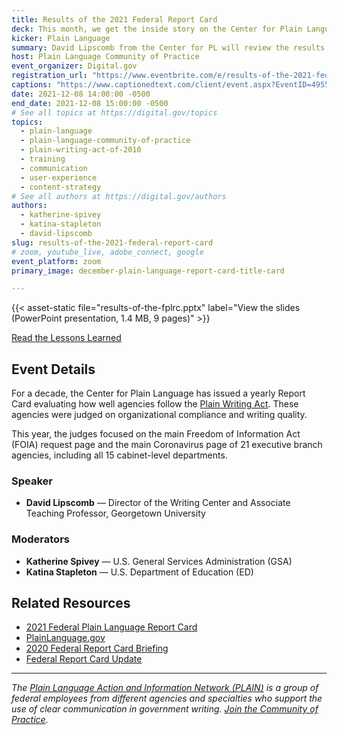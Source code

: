 ```yaml
---
title: Results of the 2021 Federal Report Card
deck: This month, we get the inside story on the Center for Plain Language’s Federal Report Card.
kicker: Plain Language
summary: David Lipscomb from the Center for PL will review the results of this year’s Federal Plain Language Report Card and answer questions.
host: Plain Language Community of Practice
event_organizer: Digital.gov
registration_url: "https://www.eventbrite.com/e/results-of-the-2021-federal-report-card-tickets-211733910827"
captions: "https://www.captionedtext.com/client/event.aspx?EventID=4955132&CustomerID=321"
date: 2021-12-08 14:00:00 -0500
end_date: 2021-12-08 15:00:00 -0500
# See all topics at https://digital.gov/topics
topics:
  - plain-language
  - plain-language-community-of-practice
  - plain-writing-act-of-2010
  - training
  - communication
  - user-experience
  - content-strategy
# See all authors at https://digital.gov/authors
authors:
  - katherine-spivey
  - katina-stapleton
  - david-lipscomb
slug: results-of-the-2021-federal-report-card
# zoom, youtube_live, adobe_connect, google
event_platform: zoom
primary_image: december-plain-language-report-card-title-card

---
```


{{< asset-static file="results-of-the-fplrc.pptx" label="View the slides (PowerPoint presentation, 1.4 MB, 9 pages)" >}}

[Read the Lessons Learned](https://digital.gov/resources/lessons-from-the-2021-federal-plain-language-report-card/)

## Event Details

For a decade, the Center for Plain Language has issued a yearly Report Card evaluating how well agencies follow the [Plain Writing Act](https://www.plainlanguage.gov/law/). These agencies were judged on organizational compliance and writing quality.

This year, the judges focused on the main Freedom of Information Act (FOIA) request page and the main Coronavirus page of 21 executive branch agencies, including all 15 cabinet-level departments.

### Speaker

* **David Lipscomb** — Director of the Writing Center and Associate Teaching Professor, Georgetown University

### Moderators

* **Katherine Spivey** — U.S. General Services Administration (GSA)
* **Katina Stapleton** — U.S. Department of Education (ED)

## Related Resources

* [2021 Federal Plain Language Report Card](https://centerforplainlanguage.org/2021-federal-plain-language-report-card/) 
* [PlainLanguage.gov](https://www.plainlanguage.gov/) 
* [2020 Federal Report Card Briefing](https://digital.gov/event/2021/01/13/2020-federal-report-card-briefing/)
* [Federal Report Card Update](https://digital.gov/event/2020/07/15/federal-report-card-update/)

- - -

*The [Plain Language Action and Information Network (PLAIN)](https://www.plainlanguage.gov/) is a group of federal employees from different agencies and specialties who support the use of clear communication in government writing. [Join the Community of Practice](https://digital.gov/communities/plain-language/).*
